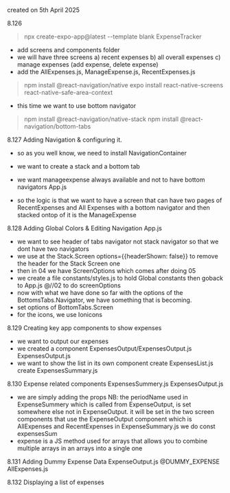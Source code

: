 created on 5th April 2025

8.126
> npx create-expo-app@latest --template blank ExpenseTracker 
- add screens and components folder
- we will have three screens a) recent expenses b) all overall expenses c) manage expenses (add expense, delete expense)
- add the AllExpenses.js, ManageExpense.js, RecentExpenses.js

> npm install @react-navigation/native
> expo install react-native-screens react-native-safe-area-context

- this time we want to use bottom navigator
> npm install @react-navigation/native-stack
> npm install @react-navigation/bottom-tabs

8.127 Adding Navigation & configuring it.
- so as you well know, we need to install NavigationContainer 
- we want to create a stack and a bottom tab 

- we want manageexpense always available and not to have bottom navigators
App.js
- so the logic is that we want to have a screen that can have two pages of RecentExpenses and All Expenses with a bottom navigator and then stacked ontop of it is the ManageExpense

8.128 Adding Global Colors & Editing Navigation
App.js
- we want to see header of tabs navigator not stack navigator so that we dont have two navigators
- we use at the Stack.Screen options={{headerShown: false}} to remove the header for the Stack Screen one
- then in 04 we have ScreenOptions which comes after doing 05
- we create a file
constants/styles.js 
to hold Global constants
then goback to 
App.js @//02 to do screenOptions
- now with what we have done so far with the options of the BottomsTabs.Navigator, we have something that is becoming. 
- set options of BottomTabs.Screen
- for the icons, we use Ionicons

8.129 Creating key app components to show expenses
- we want to output our expenses
- we created a component
ExpensesOutput/ExpensesOutput.js
ExpensesOutput.js
- we want to show the list in its own component
create ExpensesList.js
create ExpensesSummary.js

8.130 Expense related components
ExpensesSummery.js
ExpensesOutput.js
- we are simply adding the props
NB: the periodName used in ExpenseSummery which is called from ExpenseOutput, is set somewhere else not in ExpenseOutput. it will be set in the two screen components that use the ExpenseOutput component which is AllExpenses and RecentExpenses
in 
ExpenseSummary.js we do const expensesSum
- expense is a JS method used for arrays that allows you to combine multiple arrays in an arrays into a single one

8.131 Adding Dummy Expense Data
ExpenseOutput.js 
@DUMMY_EXPENSE
AllExpenses.js

8.132 Displaying a list of expenses